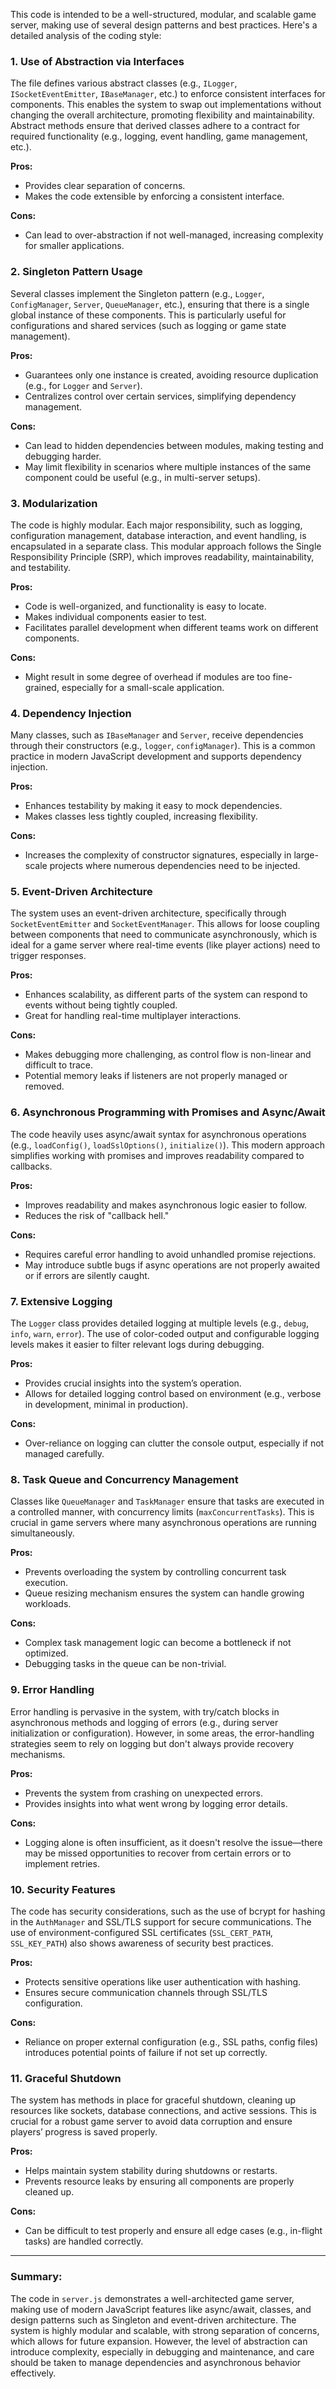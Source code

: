 This code is intended to be a well-structured, modular, and scalable game server, making use of several design patterns and best practices. Here's a detailed analysis of the coding style:

### 1. **Use of Abstraction via Interfaces**
   The file defines various abstract classes (e.g., `ILogger`, `ISocketEventEmitter`, `IBaseManager`, etc.) to enforce consistent interfaces for components. This enables the system to swap out implementations without changing the overall architecture, promoting flexibility and maintainability. Abstract methods ensure that derived classes adhere to a contract for required functionality (e.g., logging, event handling, game management, etc.).

   **Pros:**
   - Provides clear separation of concerns.
   - Makes the code extensible by enforcing a consistent interface.

   **Cons:**
   - Can lead to over-abstraction if not well-managed, increasing complexity for smaller applications.

### 2. **Singleton Pattern Usage**
   Several classes implement the Singleton pattern (e.g., `Logger`, `ConfigManager`, `Server`, `QueueManager`, etc.), ensuring that there is a single global instance of these components. This is particularly useful for configurations and shared services (such as logging or game state management).

   **Pros:**
   - Guarantees only one instance is created, avoiding resource duplication (e.g., for `Logger` and `Server`).
   - Centralizes control over certain services, simplifying dependency management.

   **Cons:**
   - Can lead to hidden dependencies between modules, making testing and debugging harder.
   - May limit flexibility in scenarios where multiple instances of the same component could be useful (e.g., in multi-server setups).

### 3. **Modularization**
   The code is highly modular. Each major responsibility, such as logging, configuration management, database interaction, and event handling, is encapsulated in a separate class. This modular approach follows the Single Responsibility Principle (SRP), which improves readability, maintainability, and testability.

   **Pros:**
   - Code is well-organized, and functionality is easy to locate.
   - Makes individual components easier to test.
   - Facilitates parallel development when different teams work on different components.

   **Cons:**
   - Might result in some degree of overhead if modules are too fine-grained, especially for a small-scale application.

### 4. **Dependency Injection**
   Many classes, such as `IBaseManager` and `Server`, receive dependencies through their constructors (e.g., `logger`, `configManager`). This is a common practice in modern JavaScript development and supports dependency injection.

   **Pros:**
   - Enhances testability by making it easy to mock dependencies.
   - Makes classes less tightly coupled, increasing flexibility.

   **Cons:**
   - Increases the complexity of constructor signatures, especially in large-scale projects where numerous dependencies need to be injected.

### 5. **Event-Driven Architecture**
   The system uses an event-driven architecture, specifically through `SocketEventEmitter` and `SocketEventManager`. This allows for loose coupling between components that need to communicate asynchronously, which is ideal for a game server where real-time events (like player actions) need to trigger responses.

   **Pros:**
   - Enhances scalability, as different parts of the system can respond to events without being tightly coupled.
   - Great for handling real-time multiplayer interactions.

   **Cons:**
   - Makes debugging more challenging, as control flow is non-linear and difficult to trace.
   - Potential memory leaks if listeners are not properly managed or removed.

### 6. **Asynchronous Programming with Promises and Async/Await**
   The code heavily uses async/await syntax for asynchronous operations (e.g., `loadConfig()`, `loadSslOptions()`, `initialize()`). This modern approach simplifies working with promises and improves readability compared to callbacks.

   **Pros:**
   - Improves readability and makes asynchronous logic easier to follow.
   - Reduces the risk of "callback hell."

   **Cons:**
   - Requires careful error handling to avoid unhandled promise rejections.
   - May introduce subtle bugs if async operations are not properly awaited or if errors are silently caught.

### 7. **Extensive Logging**
   The `Logger` class provides detailed logging at multiple levels (e.g., `debug`, `info`, `warn`, `error`). The use of color-coded output and configurable logging levels makes it easier to filter relevant logs during debugging.

   **Pros:**
   - Provides crucial insights into the system’s operation.
   - Allows for detailed logging control based on environment (e.g., verbose in development, minimal in production).

   **Cons:**
   - Over-reliance on logging can clutter the console output, especially if not managed carefully.

### 8. **Task Queue and Concurrency Management**
   Classes like `QueueManager` and `TaskManager` ensure that tasks are executed in a controlled manner, with concurrency limits (`maxConcurrentTasks`). This is crucial in game servers where many asynchronous operations are running simultaneously.

   **Pros:**
   - Prevents overloading the system by controlling concurrent task execution.
   - Queue resizing mechanism ensures the system can handle growing workloads.

   **Cons:**
   - Complex task management logic can become a bottleneck if not optimized.
   - Debugging tasks in the queue can be non-trivial.

### 9. **Error Handling**
   Error handling is pervasive in the system, with try/catch blocks in asynchronous methods and logging of errors (e.g., during server initialization or configuration). However, in some areas, the error-handling strategies seem to rely on logging but don't always provide recovery mechanisms.

   **Pros:**
   - Prevents the system from crashing on unexpected errors.
   - Provides insights into what went wrong by logging error details.

   **Cons:**
   - Logging alone is often insufficient, as it doesn't resolve the issue—there may be missed opportunities to recover from certain errors or to implement retries.

### 10. **Security Features**
   The code has security considerations, such as the use of bcrypt for hashing in the `AuthManager` and SSL/TLS support for secure communications. The use of environment-configured SSL certificates (`SSL_CERT_PATH`, `SSL_KEY_PATH`) also shows awareness of security best practices.

   **Pros:**
   - Protects sensitive operations like user authentication with hashing.
   - Ensures secure communication channels through SSL/TLS configuration.

   **Cons:**
   - Reliance on proper external configuration (e.g., SSL paths, config files) introduces potential points of failure if not set up correctly.

### 11. **Graceful Shutdown**
   The system has methods in place for graceful shutdown, cleaning up resources like sockets, database connections, and active sessions. This is crucial for a robust game server to avoid data corruption and ensure players’ progress is saved properly.

   **Pros:**
   - Helps maintain system stability during shutdowns or restarts.
   - Prevents resource leaks by ensuring all components are properly cleaned up.

   **Cons:**
   - Can be difficult to test properly and ensure all edge cases (e.g., in-flight tasks) are handled correctly.

---

### Summary:
The code in `server.js` demonstrates a well-architected game server, making use of modern JavaScript features like async/await, classes, and design patterns such as Singleton and event-driven architecture. The system is highly modular and scalable, with strong separation of concerns, which allows for future expansion. However, the level of abstraction can introduce complexity, especially in debugging and maintenance, and care should be taken to manage dependencies and asynchronous behavior effectively.